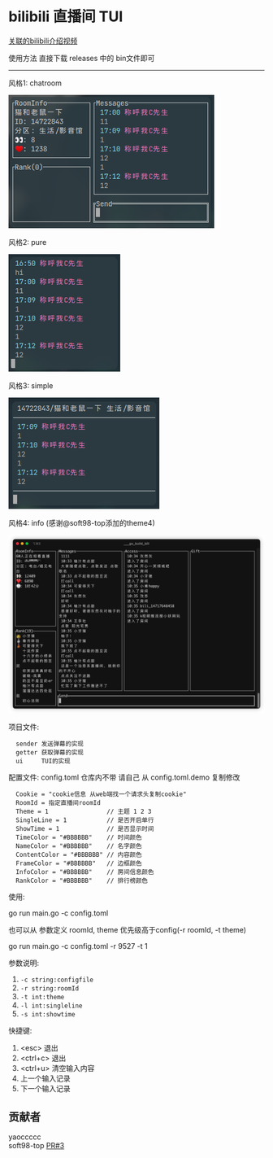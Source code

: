 # bilibili 直播间 TUI

[关联的bilibili介绍视频](https://www.bilibili.com/video/bv1gG411G7XG)

使用方法 直接下载 releases 中的 bin文件即可

---

风格1: chatroom

![t1](./theme1.png)

风格2: pure

![t2](./theme2.png)

风格3: simple

![t3](./theme3.png)

风格4: info (感谢@soft98-top添加的theme4)

![t4](./theme4.png)

项目文件:

```plaintext
  sender 发送弹幕的实现
  getter 获取弹幕的实现
  ui     TUI的实现
```

配置文件: config.toml 仓库内不带 请自己 从 config.toml.demo 复制修改

```plaintext
  Cookie = "cookie信息 从web端找一个请求头复制cookie"
  RoomId = 指定直播间roomId
  Theme = 1                // 主题 1 2 3
  SingleLine = 1           // 是否开启单行
  ShowTime = 1             // 是否显示时间
  TimeColor = "#BBBBBB"    // 时间颜色
  NameColor = "#BBBBBB"    // 名字颜色
  ContentColor = "#BBBBBB" // 内容颜色
  FrameColor = "#BBBBBB"   // 边框颜色
  InfoColor = "#BBBBBB"    // 房间信息颜色
  RankColor = "#BBBBBB"    // 排行榜颜色
```

使用:

go run main.go -c config.toml

也可以从 参数定义 roomId, theme 优先级高于config(-r roomId, -t theme)

go run main.go -c config.toml -r 9527 -t 1

参数说明:  
  1. `-c string:configfile`
  2. `-r string:roomId`
  3. `-t int:theme`
  4. `-l int:singleline`
  5. `-s int:showtime`

快捷键:  
  1. \<esc> 退出
  2. <ctrl+c> 退出
  3. <ctrl+u> 清空输入内容
  4. <up> 上一个输入记录
  5. <down> 下一个输入记录

## 贡献者

yaoccccc  
soft98-top [PR#3](https://github.com/yaocccc/bilibili_live_tui/pull/3)  
